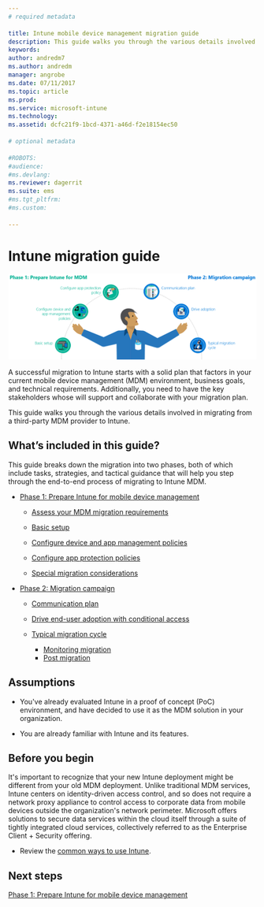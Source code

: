 ```yaml
---
# required metadata

title: Intune mobile device management migration guide
description: This guide walks you through the various details involved in migrating from a third-party MDM provider to Microsoft Intune.
keywords:
author: andredm7
ms.author: andredm
manager: angrobe
ms.date: 07/11/2017
ms.topic: article
ms.prod:
ms.service: microsoft-intune
ms.technology:
ms.assetid: dcfc21f9-1bcd-4371-a46d-f2e18154ec50

# optional metadata

#ROBOTS:
#audience:
#ms.devlang:
ms.reviewer: dagerrit
ms.suite: ems
#ms.tgt_pltfrm:
#ms.custom:

---
```


# Intune migration guide

![Intune MDM migration guide art](./media/MDM-migration-guide-art.PNG)

A successful migration to Intune starts with a solid plan that factors in your current mobile device management (MDM) environment, business goals, and technical requirements. Additionally, you need to have the key stakeholders whose will support and collaborate with your migration plan.

This guide walks you through the various details involved in migrating from a third-party MDM provider to Intune.

## What’s included in this guide?

This guide breaks down the migration into two phases, both of which include tasks, strategies, and tactical guidance that will help you step through the end-to-end process of migrating to Intune MDM.

-   [Phase 1: Prepare Intune for mobile device management](migration-guide-prepare.md)

    -   [Assess your MDM migration requirements](migration-guide-prepare.md#assess-mdm-requirements)

    -   [Basic setup](migration-guide-setup.md)

    -   [Configure device and app management policies](migration-guide-configure-policies.md)

    -   [Configure app protection policies](migration-guide-app-protection-policies.md)

    -   [Special migration considerations](migration-guide-considerations.md)

-   [Phase 2: Migration campaign](migration-guide-campaign.md)

    -   [Communication plan](migration-guide-communication-plan.md)

    -   [Drive end-user adoption with conditional access](migration-guide-drive-adoption.md)

    -   [Typical migration cycle](migration-guide-cycle.md)
	    -   [Monitoring migration](migration-guide-cycle.md#monitoring-migration)
	    -   [Post migration](migration-guide-cycle.md#post-migration)

## Assumptions

-   You've already evaluated Intune in a proof of concept (PoC) environment, and have decided to use it as the MDM solution in your organization.

-   You are already familiar with Intune and its features.

## Before you begin

It's important to recognize that your new Intune deployment might be different from your old MDM deployment. Unlike traditional MDM services, Intune centers on identity-driven access control, and so does not require a network proxy appliance to control access to corporate data from mobile devices outside the organization's network perimeter. Microsoft offers solutions to secure data services within the cloud itself through a suite of tightly integrated cloud services, collectively referred to as the Enterprise Client + Security offering.

-   Review the [common ways to use Intune](common-scenarios.md).

## Next steps

[Phase 1: Prepare Intune for mobile device management](migration-guide-prepare.md)
